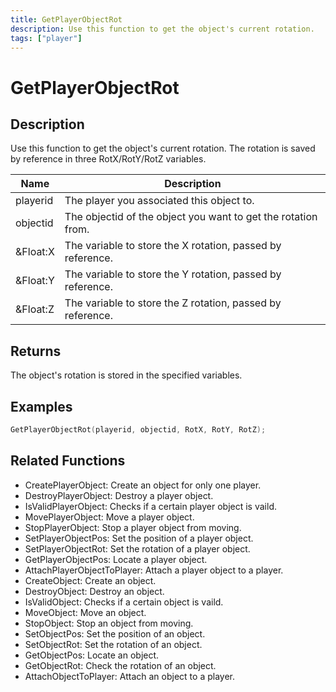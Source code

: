 ```yaml
---
title: GetPlayerObjectRot
description: Use this function to get the object's current rotation.
tags: ["player"]
---
```


# GetPlayerObjectRot

<TagLinks />

## Description

Use this function to get the object's current rotation. The rotation is saved by reference in three RotX/RotY/RotZ variables.

| Name     | Description                                                   |
| -------- | ------------------------------------------------------------- |
| playerid | The player you associated this object to.                     |
| objectid | The objectid of the object you want to get the rotation from. |
| &Float:X | The variable to store the X rotation, passed by reference.    |
| &Float:Y | The variable to store the Y rotation, passed by reference.    |
| &Float:Z | The variable to store the Z rotation, passed by reference.    |

## Returns

The object's rotation is stored in the specified variables.

## Examples

```c
GetPlayerObjectRot(playerid, objectid, RotX, RotY, RotZ);
```

## Related Functions

- CreatePlayerObject: Create an object for only one player.
- DestroyPlayerObject: Destroy a player object.
- IsValidPlayerObject: Checks if a certain player object is vaild.
- MovePlayerObject: Move a player object.
- StopPlayerObject: Stop a player object from moving.
- SetPlayerObjectPos: Set the position of a player object.
- SetPlayerObjectRot: Set the rotation of a player object.
- GetPlayerObjectPos: Locate a player object.
- AttachPlayerObjectToPlayer: Attach a player object to a player.
- CreateObject: Create an object.
- DestroyObject: Destroy an object.
- IsValidObject: Checks if a certain object is vaild.
- MoveObject: Move an object.
- StopObject: Stop an object from moving.
- SetObjectPos: Set the position of an object.
- SetObjectRot: Set the rotation of an object.
- GetObjectPos: Locate an object.
- GetObjectRot: Check the rotation of an object.
- AttachObjectToPlayer: Attach an object to a player.

